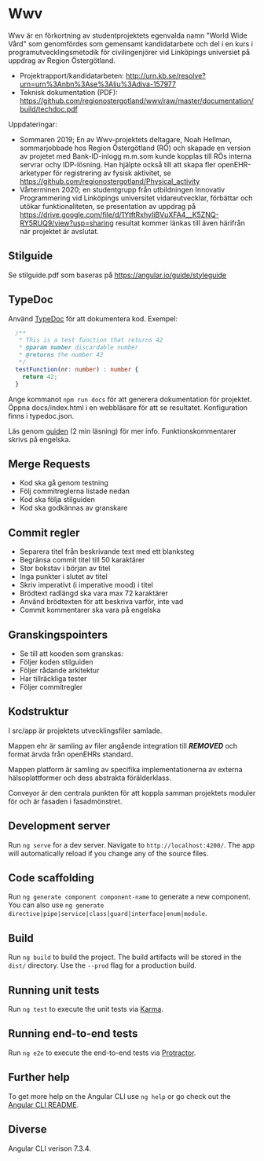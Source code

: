# Wwv 
Wwv är en förkortning av studentprojektets egenvalda namn "World Wide Vård" som genomfördes som gemensamt kandidatarbete och del i en kurs i programutvecklingsmetodik för civilingenjörer vid Linköpings universiet på uppdrag av Region Östergötland.

* Projektrapport/kandidatarbeten: http://urn.kb.se/resolve?urn=urn%3Anbn%3Ase%3Aliu%3Adiva-157977
* Teknisk dokumentation (PDF): https://github.com/regionostergotland/wwv/raw/master/documentation/build/techdoc.pdf

Uppdateringar:
- Sommaren 2019; En av Wwv-projektets deltagare, Noah Hellman, sommarjobbade hos Region Östergötland (RÖ) och skapade en version av projetet med Bank-ID-inlogg m.m.som kunde kopplas till RÖs interna servrar ochy IDP-lösning. Han hjälpte också till att skapa fler openEHR-arketyper för registrering av fysisk aktivitet, se https://github.com/regionostergotland/Physical_activity
- Vårterminen 2020; en studentgrupp från utbildningen Innovativ Programmering vid Linköpings universitet vidareutvecklar, förbättar och utökar funktionaliteten, se presentation av uppdrag på https://drive.google.com/file/d/1YtftRxhyIiBVuXFA4__K5ZNQ-RY5RUQ9/view?usp=sharing resultat kommer länkas till även härifrån när projektet är avslutat.

## Stilguide

Se stilguide.pdf som baseras på https://angular.io/guide/styleguide

## TypeDoc
Använd [TypeDoc](https://typedoc.org/)  för att dokumentera kod. Exempel:

```TypeScript
  /**
   * This is a test function that returns 42
   * @param number discardable number
   * @returns the number 42
   */
  testFunction(nr: number) : number {
    return 42;
  }
```

Ange kommanot `npm run docs` för att generera dokumentation för projektet. Öppna docs/index.html
i en webbläsare för att se resultatet. Konfiguration finns i typedoc.json.


Läs genom [guiden](https://typedoc.org/guides/doccomments/) (2 min läsning) för
mer info. Funktionskommentarer skrivs på engelska.


## Merge Requests
* Kod ska gå genom testning
* Följ commitreglerna listade nedan
* Kod ska följa stilguiden
* Kod ska godkännas av granskare


## Commit regler
* Separera titel från beskrivande text med ett blanksteg
* Begränsa commit titel till 50 karaktärer
* Stor bokstav i början av titel
* Inga punkter i slutet av titel
* Skriv imperativt (i imperative mood) i titel
* Brödtext radlängd ska vara max 72 karaktärer
* Använd brödtexten för att beskriva varför, inte vad     
* Commit kommentarer ska vara på engelska

## Granskingspointers
* Se till att kooden som granskas:
* Följer koden stilguiden
* Följer rådande arkitektur
* Har tillräckliga tester
* Följer commitregler

## Kodstruktur
I src/app är projektets utvecklingsfiler samlade.

Mappen ehr är samling av filer angående integration till ***REMOVED*** och format ärvda
från openEHRs standard.

Mappen platform är samling av specifika implementationerna av externa
hälsoplattformer och dess abstrakta förälderklass.

Conveyor är den centrala punkten för att koppla samman projektets moduler för
och är fasaden i fasadmönstret.

## Development server
Run `ng serve` for a dev server. Navigate to `http://localhost:4200/`. The app will automatically reload if you change any of the source files.

## Code scaffolding

Run `ng generate component component-name` to generate a new component. You can also use `ng generate directive|pipe|service|class|guard|interface|enum|module`.

## Build

Run `ng build` to build the project. The build artifacts will be stored in the `dist/` directory. Use the `--prod` flag for a production build.

## Running unit tests

Run `ng test` to execute the unit tests via [Karma](https://karma-runner.github.io).

## Running end-to-end tests

Run `ng e2e` to execute the end-to-end tests via [Protractor](http://www.protractortest.org/).

## Further help

To get more help on the Angular CLI use `ng help` or go check out the [Angular CLI README](https://github.com/angular/angular-cli/blob/master/README.md).

## Diverse
 Angular CLI verison 7.3.4.

